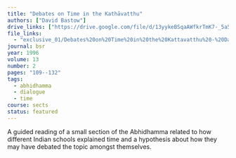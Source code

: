 ```yaml
---
title: "Debates on Time in the Kathāvatthu"
authors: ["David Bastow"]
drive_links: ["https://drive.google.com/file/d/13yykeBSqaAWfkrTmK7-_5a59md4RadG8/view?usp=drivesdk"]
file_links:
  - "exclusive_01/Debates%20on%20Time%20in%20the%20Kattavatthu%20-%20David%20Bastow.pdf"
journal: bsr
year: 1996
volume: 13
number: 2
pages: "109--132"
tags:
  - abhidhamma
  - dialogue
  - time
course: sects
status: featured
---
```


A guided reading of a small section of the Abhidhamma related to how different Indian schools explained time and a hypothesis about how they may have debated the topic amongst themselves.
